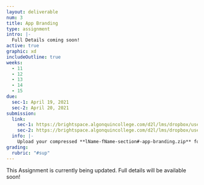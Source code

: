 ```yaml
---
layout: deliverable
num: 3
title: App Branding
type: assignment
intro: |-
  Full Details coming soon!
active: true
graphic: xd
includeOutline: true
weeks:
  - 11
  - 12
  - 13
  - 14
  - 15
due:
  sec-1: April 19, 2021
  sec-2: April 20, 2021
submission:
  link:
    sec-1: https://brightspace.algonquincollege.com/d2l/lms/dropbox/user/folder_submit_files.d2l?db=289602&grpid=0&isprv=0&bp=0&ou=332375
    sec-2: https://brightspace.algonquincollege.com/d2l/lms/dropbox/user/folder_submit_files.d2l?db=290051&grpid=0&isprv=0&bp=0&ou=317259
  info: |-
    Upload your compressed **lName-fName-section#-app-branding.zip** folder on Brightspace.
grading:
  rubric: "#sup"
---
```


<div class="highlight-box" style="margin: 0;">
  <p class="scale-4">
    This Assignment is currently being updated. Full details will be available soon!
  </p>
</div>
